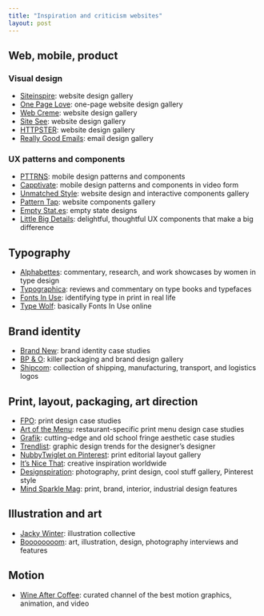 ```yaml
---
title: "Inspiration and criticism websites"
layout: post
---
```


## Web, mobile, product

### Visual design
- [Siteinspire](http://siteinspire.com): website design gallery
- [One Page Love](https://onepagelove.com): one-page website design gallery
- [Web Creme](http://www.webcreme.com): website design gallery
- [Site See](https://sitesee.co): website design gallery
- [HTTPSTER](http://httpster.net): website design gallery
- [Really Good Emails](http://reallygoodemails.com): email design gallery  


### UX patterns and components
- [PTTRNS](http://pttrns.com): mobile design patterns and components
- [Capptivate](http://capptivate.co): mobile design patterns and components in video form
- [Unmatched Style](http://unmatchedstyle.com): website design and interactive components gallery
- [Pattern Tap](http://zurb.com/patterntap): website components gallery
- [Empty Stat.es](http://emptystat.es): empty state designs
- [Little Big Details](http://littlebigdetails.com): delightful, thoughtful UX components that make a big difference

## Typography
- [Alphabettes](http://www.alphabettes.org): commentary, research, and work showcases by women in type design
- [Typographica](http://typographica.org): reviews and commentary on type books and typefaces
- [Fonts In Use](https://fontsinuse.com): identifying type in print in real life
- [Type Wolf](https://www.typewolf.com): basically Fonts In Use online

## Brand identity

- [Brand New](http://www.underconsideration.com/brandnew): brand identity case studies
- [BP & O](http://bpando.org): killer packaging and brand design gallery
- [Shipcom](http://shipcom.tumblr.com): collection of shipping, manufacturing, transport, and logistics logos

## Print, layout, packaging, art direction

- [FPO](http://www.underconsideration.com/fpo): print design case studies
- [Art of the Menu](http://www.underconsideration.com/artofthemenu): restaurant-specific print menu design case studies
- [Grafik](https://www.grafik.net): cutting-edge and old school fringe aesthetic case studies
- [Trendlist](http://www.trendlist.org): graphic design trends for the designer’s designer
- [NubbyTwiglet on Pinterest](https://www.pinterest.com/nubbytwiglet/graphic-design-editorial-layout): print editorial layout gallery
- [It’s Nice That](http://www.itsnicethat.com): creative inspiration worldwide
- [Designspiration](http://designspiration.net): photography, print design, cool stuff gallery, Pinterest style
- [Mind Sparkle Mag](http://mindsparklemag.com): print, brand, interior, industrial design features

## Illustration and art

- [Jacky Winter](http://www.jackywinter.com/all-artists): illustration collective
- [Boooooooom](http://www.booooooom.com): art, illustration, design, photography interviews and features

## Motion

- [Wine After Coffee](https://vimeo.com/channels/wineaftercoffee): curated channel of the best motion graphics, animation, and video
